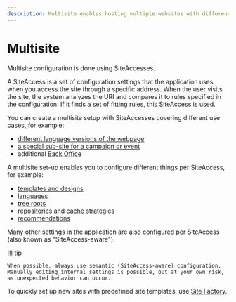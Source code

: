 ```yaml
---
description: Multisite enables hosting multiple websites with different content, templates and configuration using one Repository.
---
```


# Multisite

Multisite configuration is done using SiteAccesses.

A SiteAccess is a set of configuration settings that the application uses when you access the site through a specific address.
When the user visits the site, the system analyzes the URI and compares it to rules specified in the configuration.
If it finds a set of fitting rules, this SiteAccess is used.

You can create a multisite setup with SiteAccesses covering different use cases, for example:

- [different language versions of the webpage](set_up_translation_siteaccess.md)
- [a special sub-site for a campaign or event](set_up_campaign_siteaccess.md)
- additional [Back Office](multisite_configuration.md#admin-siteaccess)

A multisite set-up enables you to configure different things per SiteAccess, for example:

- [templates and designs](../content_rendering/design_engine/design_engine.md)
- [languages](set_up_translation_siteaccess.md)
- [tree roots](multisite_configuration.md#location-tree)
- [repositories](../configuration/config_repository.md) and [cache strategies](../persistence_cache.md#multi-repository-setup)
- [recommendations](../personalization/enabling_personalization.md#configure-personalization)

Many other settings in the application are also configured per SiteAccess (also known as "SiteAccess-aware").

!!! tip

    When possible, always use semantic (SiteAccess-aware) configuration.
    Manually editing internal settings is possible, but at your own risk, as unexpected behavior can occur.

To quickly set up new sites with predefined site templates, use [Site Factory](site_factory.md).
